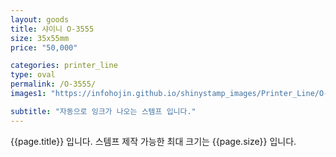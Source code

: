 ```yaml
---
layout: goods
title: 샤이니 O-3555
size: 35x55mm
price: "50,000"

categories: printer_line
type: oval
permalink: /O-3555/
images1: "https://infohojin.github.io/shinystamp_images/Printer_Line/O-3555/O-3555_1.jpg"

subtitle: "자동으로 잉크가 나오는 스템프 입니다."
---
```


{{page.title}} 입니다. 스템프 제작 가능한 최대 크기는 {{page.size}} 입니다.